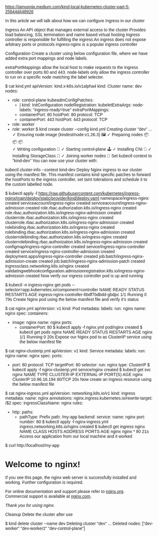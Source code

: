 https://iamunnip.medium.com/kind-local-kubernetes-cluster-part-5-25844d448926

In this article we will talk about how we can configure Ingress in our cluster

Ingress
An API object that manages external access to the cluster
Provides load balancing, SSL termination and name based virtual hosting
Ingress controller is responsible for fulfilling the ingress
An ingress does not expose arbitrary ports or protocols
ingress-nginx is a popular ingress controller

Configuration
Create a cluster using below configuration file, where we have added extra port mappings and node labels.

extraPortMappings allow the local host to make requests to the Ingress controller over ports 80 and 443.
node-labels only allow the ingress controller to run on a specific node matching the label selector.

$ cat kind.yml 
apiVersion: kind.x-k8s.io/v1alpha4
kind: Cluster
name: dev
nodes:
- role: control-plane
  kubeadmConfigPatches:
  - |
    kind: InitConfiguration
    nodeRegistration:
      kubeletExtraArgs:
        node-labels: "ingress-ready=true"
  extraPortMappings:
  - containerPort: 80
    hostPort: 80
    protocol: TCP
  - containerPort: 443
    hostPort: 443
    protocol: TCP
- role: worker
- role: worker
$ kind create cluster --config kind.yml 
Creating cluster "dev" ...
 ✓ Ensuring node image (kindest/node:v1.26.3) 🖼
 ✓ Preparing nodes 📦 📦 📦  
 ✓ Writing configuration 📜 
 ✓ Starting control-plane 🕹️ 
 ✓ Installing CNI 🔌 
 ✓ Installing StorageClass 💾 
 ✓ Joining worker nodes 🚜 
Set kubectl context to "kind-dev"
You can now use your cluster with:

kubectl cluster-info --context kind-dev
Deploy Nginx ingress to our cluster using the manifest file.
This manifest contains kind specific patches to forward the hostPorts to the ingress controller, set taint tolerations and schedule it to the custom labelled node.

$ kubectl apply -f https://raw.githubusercontent.com/kubernetes/ingress-nginx/main/deploy/static/provider/kind/deploy.yaml
namespace/ingress-nginx created
serviceaccount/ingress-nginx created
serviceaccount/ingress-nginx-admission created
role.rbac.authorization.k8s.io/ingress-nginx created
role.rbac.authorization.k8s.io/ingress-nginx-admission created
clusterrole.rbac.authorization.k8s.io/ingress-nginx created
clusterrole.rbac.authorization.k8s.io/ingress-nginx-admission created
rolebinding.rbac.authorization.k8s.io/ingress-nginx created
rolebinding.rbac.authorization.k8s.io/ingress-nginx-admission created
clusterrolebinding.rbac.authorization.k8s.io/ingress-nginx created
clusterrolebinding.rbac.authorization.k8s.io/ingress-nginx-admission created
configmap/ingress-nginx-controller created
service/ingress-nginx-controller created
service/ingress-nginx-controller-admission created
deployment.apps/ingress-nginx-controller created
job.batch/ingress-nginx-admission-create created
job.batch/ingress-nginx-admission-patch created
ingressclass.networking.k8s.io/nginx created
validatingwebhookconfiguration.admissionregistration.k8s.io/ingress-nginx-admission created
Now verify our ingress controller pod is up and running

$ kubectl -n ingress-nginx get pods --selector=app.kubernetes.io/component=controller
NAME                                        READY   STATUS    RESTARTS   AGE
ingress-nginx-controller-6bdf7bdbdd-gbdpc   1/1     Running   0          79s
Create Nginx pod using the below manifest file and verify it’s status

$ cat nginx.yml 
apiVersion: v1
kind: Pod
metadata:
  labels:
    run: nginx
  name: nginx
spec:
  containers:
  - image: nginx
    name: nginx
    ports:
    - containerPort: 80
$ kubectl apply -f nginx.yml 
pod/nginx created
$ kubectl get pods nginx
NAME    READY   STATUS    RESTARTS   AGE
nginx   1/1     Running   0          20s
Expose our Nginx pod to as ClusterIP service using the below manifest file

$ cat nginx-clusterip.yml 
apiVersion: v1
kind: Service
metadata:
  labels:
    run: nginx
  name: nginx
spec:
  ports:
  - port: 80
    protocol: TCP
    targetPort: 80
  selector:
    run: nginx
  type: ClusterIP
$ kubectl apply -f nginx-clusterip.yml 
service/nginx created
$ kubectl get svc nginx 
NAME    TYPE        CLUSTER-IP     EXTERNAL-IP   PORT(S)   AGE
nginx   ClusterIP   10.96.16.194   <none>        80/TCP    20s
Now create an Ingress resource using the below manifest file

$ cat nginx-ingress.yml 
apiVersion: networking.k8s.io/v1
kind: Ingress
metadata:
  name: nginx
  annotations:
    nginx.ingress.kubernetes.io/rewrite-target: /$2
spec:
  ingressClassName: nginx
  rules:
  - http:
      paths:
      - pathType: Prefix
        path: /my-app
        backend:
          service:
            name: nginx
            port:
              number: 80
$ kubectl apply -f nginx-ingress.yml 
ingress.networking.k8s.io/nginx created
$ kubectl get ingress nginx
NAME    CLASS   HOSTS   ADDRESS   PORTS   AGE
nginx   nginx   *                 80      21s
Access our application from our local machine and it worked

$ curl http://localhost/my-app
<!DOCTYPE html>
<html>
<head>
<title>Welcome to nginx!</title>
<style>
html { color-scheme: light dark; }
body { width: 35em; margin: 0 auto;
font-family: Tahoma, Verdana, Arial, sans-serif; }
</style>
</head>
<body>
<h1>Welcome to nginx!</h1>
<p>If you see this page, the nginx web server is successfully installed and
working. Further configuration is required.</p>

<p>For online documentation and support please refer to
<a href="http://nginx.org/">nginx.org</a>.<br/>
Commercial support is available at
<a href="http://nginx.com/">nginx.com</a>.</p>

<p><em>Thank you for using nginx.</em></p>
</body>
</html>
Cleanup
Delete the cluster after use

$ kind delete cluster --name dev
Deleting cluster "dev" ...
Deleted nodes: ["dev-worker" "dev-worker2" "dev-control-plane"]

